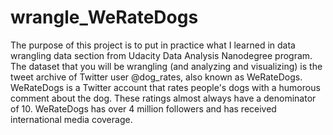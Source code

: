 # wrangle_WeRateDogs
The purpose of this project is to put in practice what I learned in data wrangling data section from Udacity Data Analysis Nanodegree program. The dataset that you will be wrangling (and analyzing and visualizing) is the tweet archive of Twitter user @dog_rates, also known as WeRateDogs. WeRateDogs is a Twitter account that rates people's dogs with a humorous comment about the dog. These ratings almost always have a denominator of 10. WeRateDogs has over 4 million followers and has received international media coverage.